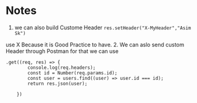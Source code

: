 # Notes

1. we can also build Custome Header
   `res.setHeader("X-MyHeader","Asim Sk")`

use X Because it is Good Practice to have. 2. We can aslo send custom Header through Postman for that we can use

```
.get((req, res) => {
        console.log(req.headers);
        const id = Number(req.params.id);
        const user = users.find((user) => user.id === id);
        return res.json(user);

    })
```
